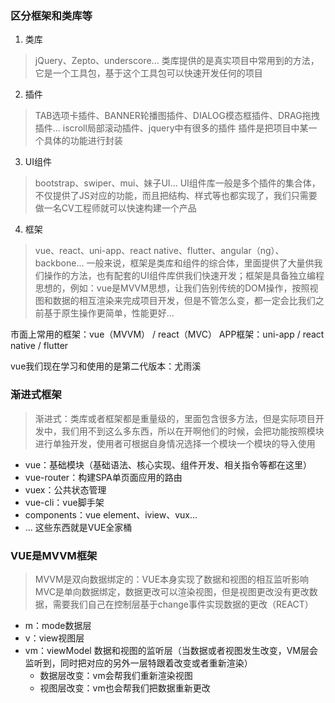 ### 区分框架和类库等
1. 类库
> jQuery、Zepto、underscore...
类库提供的是真实项目中常用到的方法，它是一个工具包，基于这个工具包可以快速开发任何的项目

2. 插件
> TAB选项卡插件、BANNER轮播图插件、DIALOG模态框插件、DRAG拖拽插件...
> iscroll局部滚动插件、jquery中有很多的插件
插件是把项目中某一个具体的功能进行封装

3. UI组件
> bootstrap、swiper、mui、妹子UI...
UI组件库一般是多个插件的集合体，不仅提供了JS对应的功能，而且把结构、样式等也都实现了，我们只需要做一名CV工程师就可以快速构建一个产品

4. 框架
> vue、react、uni-app、react native、flutter、angular（ng）、backbone...
一般来说，框架是类库和组件的综合体，里面提供了大量供我们操作的方法，也有配套的UI组件库供我们快速开发；框架是具备独立编程思想的，例如：vue是MVVM思想，让我们告别传统的DOM操作，按照视图和数据的相互渲染来完成项目开发，但是不管怎么变，都一定会比我们之前基于原生操作更简单，性能更好...

市面上常用的框架：vue（MVVM） / react（MVC）
APP框架：uni-app / react native / flutter

vue我们现在学习和使用的是第二代版本：尤雨溪

### 渐进式框架
> 渐进式：类库或者框架都是重量级的，里面包含很多方法，但是实际项目开发中，我们用不到这么多东西，所以在开啊他们的时候，会把功能按照模块进行单独开发，使用者可根据自身情况选择一个模块一个模块的导入使用
- vue：基础模块（基础语法、核心实现、组件开发、相关指令等都在这里）
- vue-router：构建SPA单页面应用的路由
- vuex：公共状态管理
- vue-cli：vue脚手架
- components：vue element、iview、vux...
- ...
这些东西就是VUE全家桶

### VUE是MVVM框架
> MVVM是双向数据绑定的：VUE本身实现了数据和视图的相互监听影响
> MVC是单向数据绑定，数据更改可以渲染视图，但是视图更改没有更改数据，需要我们自己在控制层基于change事件实现数据的更改（REACT）
- m：mode数据层
- v：view视图层
- vm：viewModel 数据和视图的监听层（当数据或者视图发生改变，VM层会监听到，同时把对应的另外一层特跟着改变或者重新渲染）
	+ 数据层改变：vm会帮我们重新渲染视图
	+ 视图层改变：vm也会帮我们把数据重新更改